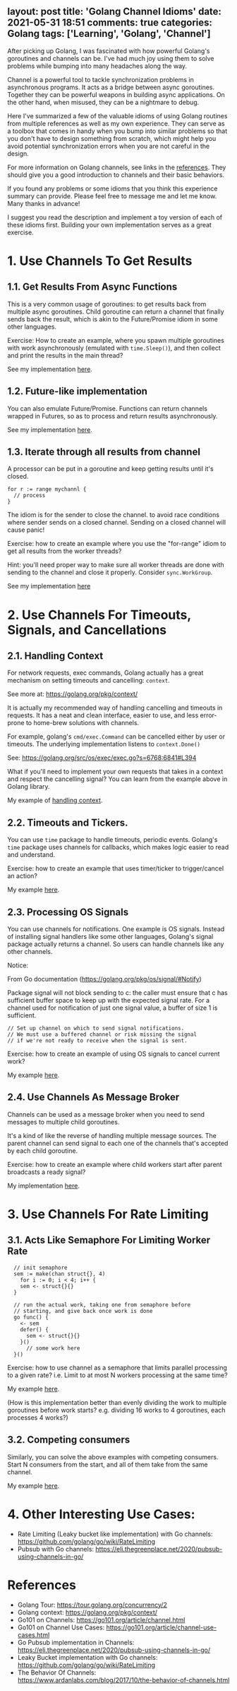 layout: post
title: 'Golang Channel Idioms'
date: 2021-05-31 18:51
comments: true
categories: Golang
tags: ['Learning', 'Golang', 'Channel']
---

After picking up Golang, I was fascinated with how powerful Golang's goroutines and channels can be. I've had much joy using them to solve problems while bumping into many headaches along the way.

Channel is a powerful tool to tackle synchronization problems
in asynchronous programs. It acts as a bridge between async goroutines. Together they can be powerful weapons in building async applications. On the other hand, when misused, they can be a nightmare to debug.

Here I've summarized a few of the valuable idioms of using Golang routines from multiple references as well as my own experience. They can serve as a toolbox that comes in handy when you bump into similar problems so that you don't have to design something from scratch, which might help you avoid potential synchronization errors when you are not careful in the design.

<!--more-->

For more information on Golang channels, see links in the [references](#references). 
They should give you a good introduction to channels and their
basic behaviors.

If you found any problems or some idioms that you think this experience summary can provide. Please feel free to message me and let me know. Many thanks in advance!

I suggest you read the description and implement a toy version of each of these idioms first. Building your own implementation serves as a great exercise.

# 1. Use Channels To Get Results

## 1.1. Get Results From Async Functions

This is a very common usage of goroutines: to get results back from multiple async goroutines. Child goroutine can return a channel that finally sends back the result, which is akin to the Future/Promise idiom in some other languages.

Exercise: How to create an example, where you spawn multiple goroutines with work asynchronously (emulated with `time.Sleep()`), and then collect and print the results in the main thread?

See my implementation [here](https://github.com/hxy9243/go-examples/blob/main/src/channels/get_result.go).

## 1.2. Future-like implementation

You can also emulate Future/Promise. Functions can return channels wrapped in Futures, so as to process and return results asynchronously.

See my implementation [here](https://github.com/hxy9243/go-examples/blob/main/src/channels/future.go).

## 1.3. Iterate through all results from channel

A processor can be put in a goroutine and keep getting results until it's closed.

```golang
for r := range mychannl {
  // process
}
```

The idiom is for the sender to close the channel. to avoid race conditions where sender sends on a closed channel. Sending on a closed channel will cause panic!

Exercise: how to create an example where you use the "for-range" idiom to get all results from the worker threads?

Hint: you'll need proper way to make sure all worker threads are done with sending to the channel and close it properly. Consider `sync.WorkGroup`.

See my implementation [here](https://github.com/hxy9243/go-examples/blob/main/src/channels/iterate_channel.go)

# 2. Use Channels For Timeouts, Signals, and Cancellations

## 2.1. Handling Context

For network requests, exec commands, Golang actually has a great mechanism on setting timeouts and cancelling: `context`.

See more at: https://golang.org/pkg/context/

It is actually my recommended way of handling cancelling and timeouts in requests. It has a neat and clean interface, easier to use, and less error-prone to home-brew solutions with channels.

For example, golang's `cmd/exec.Command` can be cancelled either by user or timeouts. 
The underlying implementation listens to `context.Done()` 

See: https://golang.org/src/os/exec/exec.go?s=6768:6841#L394

What if you'll need to implement your own requests that takes in a context and respect the cancelling signal? You can learn from the example above in Golang library.

My example of [handling context](https://github.com/hxy9243/go-examples/blob/main/src/channels/context.go).

## 2.2. Timeouts and Tickers.

You can use `time` package to handle timeouts, periodic events. 
Golang's `time` package uses channels for callbacks, which makes logic easier to read and understand.

Exercise: how to create an example that uses timer/ticker to trigger/cancel an action?

My example [here](https://github.com/hxy9243/go-examples/blob/main/src/channels/timer.go).

## 2.3. Processing OS Signals

You can use channels for notifications. One example is OS signals.
Instead of installing signal handlers like some other languages, Golang's signal package actually returns a channel. So users can handle channels like any other channels.

Notice:

From Go documentation (https://golang.org/pkg/os/signal/#Notify)

Package signal will not block sending to c: the caller must ensure that c has sufficient buffer space to keep up with the expected signal rate. For a channel used for notification of just one signal value, a buffer of size 1 is sufficient. 

```
// Set up channel on which to send signal notifications.
// We must use a buffered channel or risk missing the signal
// if we're not ready to receive when the signal is sent.
```

Exercise: how to create an example of using OS signals to cancel current work?

My example [here](https://github.com/hxy9243/go-examples/blob/main/src/channels/signal.go).

## 2.4. Use Channels As Message Broker

Channels can be used as a message broker when you need to send messages to multiple child goroutines.

It's a kind of like the reverse of handling multiple message sources. The parent channel can send signal to each one of the channels that's accepted by each child goroutine.

Exercise: how to create an example where child workers start after parent broadcasts a ready signal?

My implementation [here](https://github.com/hxy9243/go-examples/blob/main/src/channels/message_broker.go).

# 3. Use Channels For Rate Limiting

## 3.1. Acts Like Semaphore For Limiting Worker Rate

```golang
  // init semaphore
  sem := make(chan struct{}, 4)
    for i := 0; i < 4; i++ {
    sem <- struct{}{}
  }

  // run the actual work, taking one from semaphore before
  // starting, and give back once work is done
  go func() {
    <- sem
    defer() {
      sem <- struct{}{}
    }()
	  // some work here
  }()
```

Exercise: how to use channel as a semaphore that limits parallel processing to a given rate? i.e. Limit to at most N workers processing at the same time? 

My example [here](https://github.com/hxy9243/go-examples/blob/main/src/channels/semaphore.go).

(How is this implementation better than evenly dividing the work to multiple goroutines before work starts? e.g. dividing 16 works to 4 goroutines, each processes 4 works?)

## 3.2. Competing consumers

Similarly, you can solve the above examples with competing consumers. Start N consumers from the start, and all of them take from the same channel.

My example [here](https://github.com/hxy9243/go-examples/blob/main/src/channels/consumers.go).

# 4. Other Interesting Use Cases:

- Rate Limiting (Leaky bucket like implementation) with Go channels: https://github.com/golang/go/wiki/RateLimiting
- Pubsub with Go channels: https://eli.thegreenplace.net/2020/pubsub-using-channels-in-go/

# References

- Golang Tour: https://tour.golang.org/concurrency/2
- Golang context: https://golang.org/pkg/context/
- Go101 on Channels: https://go101.org/article/channel.html
- Go101 on Channel Use Cases: https://go101.org/article/channel-use-cases.html
- Go Pubsub implementation in Channels: https://eli.thegreenplace.net/2020/pubsub-using-channels-in-go/
- Leaky Bucket implementation with Go channels: https://github.com/golang/go/wiki/RateLimiting
- The Behavior Of Channels: https://www.ardanlabs.com/blog/2017/10/the-behavior-of-channels.html


